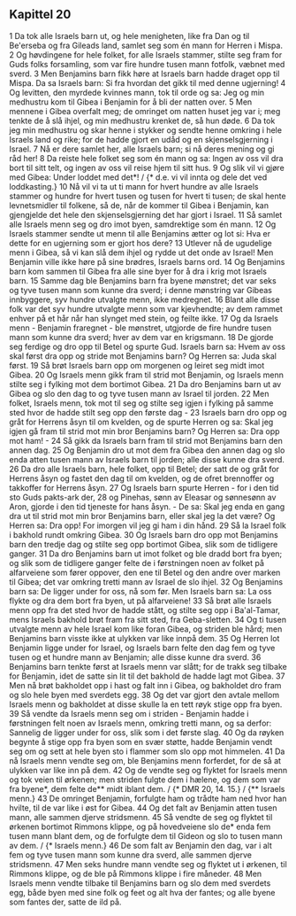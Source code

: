 ## Kapittel 20

1 Da tok alle Israels barn ut, og hele menigheten, like fra Dan og til Be'erseba og fra Gileads land, samlet seg som én mann for Herren i Mispa.
2 Og høvdingene for hele folket, for alle Israels stammer, stilte seg fram for Guds folks forsamling, som var fire hundre tusen mann fotfolk, væbnet med sverd.
3 Men Benjamins barn fikk høre at Israels barn hadde draget opp til Mispa. Da sa Israels barn: Si fra hvordan det gikk til med denne ugjerning!
4 Og levitten, den myrdede kvinnes mann, tok til orde og sa: Jeg og min medhustru kom til Gibea i Benjamin for å bli der natten over.
5 Men mennene i Gibea overfalt meg; de omringet om natten huset jeg var i; meg tenkte de å slå ihjel, og min medhustru krenket de, så hun døde.
6 Da tok jeg min medhustru og skar henne i stykker og sendte henne omkring i hele Israels land og rike; for de hadde gjort en udåd og en skjenselsgjerning i Israel.
7 Nå er dere samlet her, alle Israels barn; si nå deres mening og gi råd her!
8 Da reiste hele folket seg som én mann og sa: Ingen av oss vil dra bort til sitt telt, og ingen av oss vil reise hjem til sitt hus.
9 Og slik vil vi gjøre med Gibea: Under loddet med det*! / {* d.e. vi vil innta og dele det ved loddkasting.}
10 Nå vil vi ta ut ti mann for hvert hundre av alle Israels stammer og hundre for hvert tusen og tusen for hvert ti tusen; de skal hente levnetsmidler til folkene, så de, når de kommer til Gibea i Benjamin, kan gjengjelde det hele den skjenselsgjerning det har gjort i Israel.
11 Så samlet alle Israels menn seg og dro imot byen, samdrektige som én mann.
12 Og Israels stammer sendte ut menn til alle Benjamins ætter og lot si: Hva er dette for en ugjerning som er gjort hos dere?
13 Utlever nå de ugudelige menn i Gibea, så vi kan slå dem ihjel og rydde ut det onde av Israel! Men Benjamin ville ikke høre på sine brødres, Israels barns ord.
14 Og Benjamins barn kom sammen til Gibea fra alle sine byer for å dra i krig mot Israels barn.
15 Samme dag ble Benjamins barn fra byene mønstret; det var seks og tyve tusen mann som kunne dra sverd; i denne mønstring var Gibeas innbyggere, syv hundre utvalgte menn, ikke medregnet.
16 Blant alle disse folk var det syv hundre utvalgte menn som var kjevhendte; av dem rammet enhver på et hår når han slynget med stein, og feilte ikke.
17 Og da Israels menn - Benjamin fraregnet - ble mønstret, utgjorde de fire hundre tusen mann som kunne dra sverd; hver av dem var en krigsmann.
18 De gjorde seg ferdige og dro opp til Betel og spurte Gud. Israels barn sa: Hvem av oss skal først dra opp og stride mot Benjamins barn? Og Herren sa: Juda skal først.
19 Så brøt Israels barn opp om morgenen og leiret seg midt imot Gibea.
20 Og Israels menn gikk fram til strid mot Benjamin, og Israels menn stilte seg i fylking mot dem bortimot Gibea.
21 Da dro Benjamins barn ut av Gibea og slo den dag to og tyve tusen mann av Israel til jorden.
22 Men folket, Israels menn, tok mot til seg og stilte seg igjen i fylking på samme sted hvor de hadde stilt seg opp den første dag -
23 Israels barn dro opp og gråt for Herrens åsyn til om kvelden, og de spurte Herren og sa: Skal jeg igjen gå fram til strid mot min bror Benjamins barn? Og Herren sa: Dra opp mot ham! -
24 Så gikk da Israels barn fram til strid mot Benjamins barn den annen dag.
25 Og Benjamin dro ut mot dem fra Gibea den annen dag og slo enda atten tusen mann av Israels barn til jorden; alle disse kunne dra sverd.
26 Da dro alle Israels barn, hele folket, opp til Betel; der satt de og gråt for Herrens åsyn og fastet den dag til om kvelden, og de ofret brennoffer og takkoffer for Herrens åsyn.
27 Og Israels barn spurte Herren - for i den tid sto Guds pakts-ark der,
28 og Pinehas, sønn av Eleasar og sønnesønn av Aron, gjorde i den tid tjeneste for hans åsyn. - De sa: Skal jeg enda en gang dra ut til strid mot min bror Benjamins barn, eller skal jeg la det være? Og Herren sa: Dra opp! For imorgen vil jeg gi ham i din hånd.
29 Så la Israel folk i bakhold rundt omkring Gibea.
30 Og Israels barn dro opp mot Benjamins barn den tredje dag og stilte seg opp bortimot Gibea, slik som de tidligere ganger.
31 Da dro Benjamins barn ut imot folket og ble dradd bort fra byen; og slik som de tidligere ganger felte de i førstningen noen av folket på alfarveiene som fører oppover, den ene til Betel og den andre over marken til Gibea; det var omkring tretti mann av Israel de slo ihjel.
32 Og Benjamins barn sa: De ligger under for oss, nå som før. Men Israels barn sa: La oss flykte og dra dem bort fra byen, ut på alfarveiene!
33 Så brøt alle Israels menn opp fra det sted hvor de hadde stått, og stilte seg opp i Ba'al-Tamar, mens Israels bakhold brøt fram fra sitt sted, fra Geba-sletten.
34 Og ti tusen utvalgte menn av hele Israel kom like foran Gibea, og striden ble hård; men Benjamins barn visste ikke at ulykken var like innpå dem.
35 Og Herren lot Benjamin ligge under for Israel, og Israels barn felte den dag fem og tyve tusen og et hundre mann av Benjamin; alle disse kunne dra sverd.
36 Benjamins barn tenkte først at Israels menn var slått; for de trakk seg tilbake for Benjamin, idet de satte sin lit til det bakhold de hadde lagt mot Gibea.
37 Men nå brøt bakholdet opp i hast og falt inn i Gibea, og bakholdet dro fram og slo hele byen med sverdets egg.
38 Og det var gjort den avtale mellom Israels menn og bakholdet at disse skulle la en tett røyk stige opp fra byen.
39 Så vendte da Israels menn seg om i striden - Benjamin hadde i førstningen felt noen av Israels menn, omkring tretti mann, og sa derfor: Sannelig de ligger under for oss, slik som i det første slag.
40 Og da røyken begynte å stige opp fra byen som en svær støtte, hadde Benjamin vendt seg om og sett at hele byen sto i flammer som slo opp mot himmelen.
41 Da nå Israels menn vendte seg om, ble Benjamins menn forferdet, for de så at ulykken var like inn på dem.
42 Og de vendte seg og flyktet for Israels menn og tok veien til ørkenen; men striden fulgte dem i hælene, og dem som var fra byene*, dem felte de** midt iblant dem. / {* DMR 20, 14. 15.} / {** Israels menn.}
43 De omringet Benjamin, forfulgte ham og trådte ham ned hvor han hvilte, til de var like i øst for Gibea.
44 Og det falt av Benjamin atten tusen mann, alle sammen djerve stridsmenn.
45 Så vendte de seg og flyktet til ørkenen bortimot Rimmons klippe, og på hovedveiene slo de* enda fem tusen mann blant dem, og de forfulgte dem til Gideon og slo to tusen mann av dem. / {* Israels menn.}
46 De som falt av Benjamin den dag, var i alt fem og tyve tusen mann som kunne dra sverd, alle sammen djerve stridsmenn.
47 Men seks hundre mann vendte seg og flyktet ut i ørkenen, til Rimmons klippe, og de ble på Rimmons klippe i fire måneder.
48 Men Israels menn vendte tilbake til Benjamins barn og slo dem med sverdets egg, både byen med sine folk og feet og alt hva der fantes; og alle byene som fantes der, satte de ild på.
